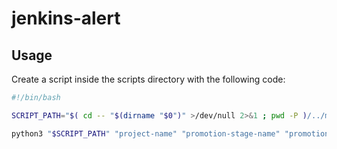 # jenkins-alert

## Usage

Create a script inside the scripts directory with the following code:

```bash
#!/bin/bash

SCRIPT_PATH="$( cd -- "$(dirname "$0")" >/dev/null 2>&1 ; pwd -P )/../main.py"

python3 "$SCRIPT_PATH" "project-name" "promotion-stage-name" "promotion-prod-name" "http://your-jenkins-url.example" "username" "password" 5
```
